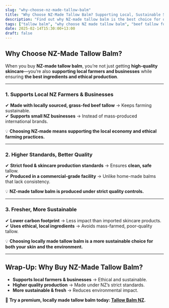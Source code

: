```yaml
---
slug: "why-choose-nz-made-tallow-balm"
title: "Why Choose NZ-Made Tallow Balm? Supporting Local, Sustainable Skincare"
description: "Find out why NZ-made tallow balm is the best choice for quality, sustainability, and supporting local businesses."
tags: ["tallow balm", "why choose NZ made tallow balm", "beef tallow for skin NZ"]
date: 2025-02-14T15:30:00+13:00
draft: false
---
```


## Why Choose NZ-Made Tallow Balm?  

When you buy **NZ-made tallow balm**, you’re not just getting **high-quality skincare**—you’re also **supporting local farmers and businesses** while ensuring **the best ingredients and ethical production**.  

---

### **1. Supports Local NZ Farmers & Businesses**  

✔ **Made with locally sourced, grass-fed beef tallow** → Keeps farming sustainable.  
✔ **Supports small NZ businesses** → Instead of mass-produced international brands.  

💡 **Choosing NZ-made means supporting the local economy and ethical farming practices.**  

---

### **2. Higher Standards, Better Quality**  

✔ **Strict food & skincare production standards** → Ensures **clean, safe** tallow.  
✔ **Produced in a commercial-grade facility** → Unlike home-made balms that lack consistency.  

💡 **NZ-made tallow balm is produced under strict quality controls.**  

---

### **3. Fresher, More Sustainable**  

✔ **Lower carbon footprint** → Less impact than imported skincare products.  
✔ **Uses ethical, local ingredients** → Avoids mass-farmed, poor-quality tallow.  

💡 **Choosing locally made tallow balm is a more sustainable choice for both your skin and the environment.**  

---

## **Wrap-Up: Why Buy NZ-Made Tallow Balm?**  

- **Supports local farmers & businesses** → Ethical and sustainable.  
- **Higher quality production** → Made under NZ’s strict standards.  
- **More sustainable & fresh** → Reduces environmental impact.  

🔗 **Try a premium, locally made tallow balm today: [Tallow Balm NZ](https://primalpantry.co.nz/shop/products/tallow-skin/).**
